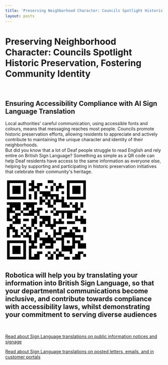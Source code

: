 ```yaml
---
title: 'Preserving Neighborhood Character: Councils Spotlight Historic Preservation, Fostering Community Identity'
layout: posts
---
```


# Preserving Neighborhood Character: Councils Spotlight Historic Preservation, Fostering Community Identity

![]()

## Ensuring Accessibility Compliance with AI Sign Language Translation

Local authorities' careful communication, using accessible fonts and colours, means that messaging reaches most people.  Councils promote historic preservation efforts, allowing residents to appreciate and actively contribute to maintaining the unique character and identity of their neighborhoods.  
But did you know that a lot of Deaf people struggle to read English and rely entire on British Sign Language?
Something as simple as a QR code can help Deaf residents have access to the same information as everyone else, helping by supporting and participating in historic preservation initiatives that celebrate their community's heritage.

![QR Code](/posts/images/qr-contact.png)

## Robotica will help you by translating your information into British Sign Language, so that your departmental communications become inclusive, and contribute towards compliance with accessibility laws, whilst demonstrating your commitment to serving diverse audiences

<br/>

[Read about Sign Language translations on public information notices and signage](/solutions/gazette)

[Read about Sign Language translations on posted letters, emails, and in customer portals](/solutions/correspondent)
